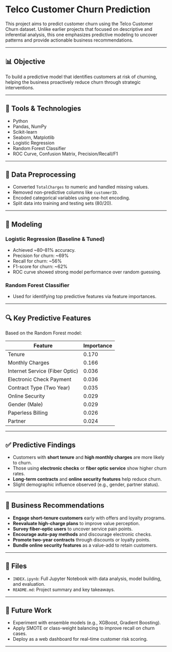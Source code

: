 # Telco Customer Churn Prediction

This project aims to predict customer churn using the Telco Customer Churn dataset. Unlike earlier projects that focused on descriptive and inferential analysis, this one emphasizes predictive modeling to uncover patterns and provide actionable business recommendations.

---

## 📊 Objective

To build a predictive model that identifies customers at risk of churning, helping the business proactively reduce churn through strategic interventions.

---

## 🔧 Tools & Technologies

- Python
- Pandas, NumPy
- Scikit-learn
- Seaborn, Matplotlib
- Logistic Regression
- Random Forest Classifier
- ROC Curve, Confusion Matrix, Precision/Recall/F1

---

## 🧹 Data Preprocessing

- Converted `TotalCharges` to numeric and handled missing values.
- Removed non-predictive columns like `customerID`.
- Encoded categorical variables using one-hot encoding.
- Split data into training and testing sets (80/20).

---

## 🤖 Modeling

### Logistic Regression (Baseline & Tuned)
- Achieved ~80–81% accuracy.
- Precision for churn: ~69%
- Recall for churn: ~56%
- F1-score for churn: ~62%
- ROC curve showed strong model performance over random guessing.

### Random Forest Classifier
- Used for identifying top predictive features via feature importances.

---

## 🔍 Key Predictive Features

Based on the Random Forest model:

| Feature                         | Importance |
|----------------------------------|------------|
| Tenure                          | 0.170      |
| Monthly Charges                 | 0.166      |
| Internet Service (Fiber Optic) | 0.036      |
| Electronic Check Payment        | 0.036      |
| Contract Type (Two Year)        | 0.035      |
| Online Security                 | 0.029      |
| Gender (Male)                   | 0.029      |
| Paperless Billing               | 0.026      |
| Partner                         | 0.024      |

---

## ✅ Predictive Findings

- Customers with **short tenure** and **high monthly charges** are more likely to churn.
- Those using **electronic checks** or **fiber optic service** show higher churn rates.
- **Long-term contracts** and **online security features** help reduce churn.
- Slight demographic influence observed (e.g., gender, partner status).

---

## 💼 Business Recommendations

- **Engage short-tenure customers** early with offers and loyalty programs.
- **Reevaluate high-charge plans** to improve value perception.
- **Survey fiber-optic users** to uncover service pain points.
- **Encourage auto-pay methods** and discourage electronic checks.
- **Promote two-year contracts** through discounts or loyalty points.
- **Bundle online security features** as a value-add to retain customers.

---

## 📁 Files

- `INDEX.ipynb`: Full Jupyter Notebook with data analysis, model building, and evaluation.
- `README.md`: Project summary and key takeaways.

---

## 📌 Future Work

- Experiment with ensemble models (e.g., XGBoost, Gradient Boosting).
- Apply SMOTE or class-weight balancing to improve recall on churn cases.
- Deploy as a web dashboard for real-time customer risk scoring.

---
